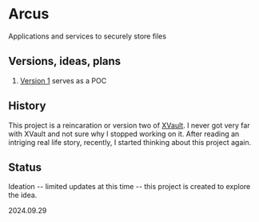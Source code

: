 # Arcus
Applications and services to securely store files

## Versions, ideas, plans
1. [Version 1](docs/V1_Plan.md) serves as a POC    

## History
This project is a reincaration or version two of [XVault](https://github.com/tatmanblue/xvault).  I never got very far with XVault and not sure why I stopped working on it.  After reading an 
intriging real life story, recently, I started thinking about this project again.


## Status
Ideation -- limited updates at this time -- this project is created to explore the idea.  

2024.09.29
